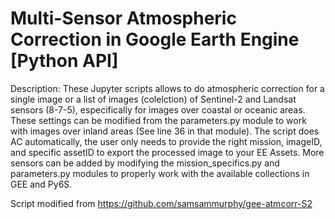 # Multi-Sensor Atmospheric Correction in Google Earth Engine [Python API]

Description: These Jupyter scripts allows to do atmospheric correction for a single image or a list of images (colelction) of Sentinel-2 and Landsat sensors (8-7-5), especifically for images over coastal or oceanic areas. These settings can be modified from the parameters.py module to work with images over inland areas (See line 36 in that module). The script does AC automatically, the user only needs to provide the right mission, imageID, and specific assetID to export the processed image to your EE Assets.
More sensors can be added by modifying the mission_specifics.py and parameters.py modules to properly work with the available collections in GEE and Py6S.

Script modified from https://github.com/samsammurphy/gee-atmcorr-S2

